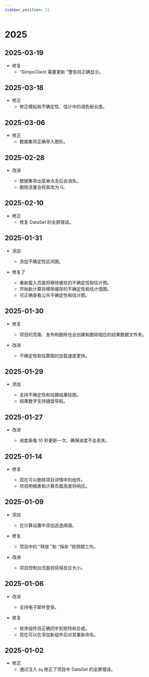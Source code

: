 ```yaml
---
sidebar_position: 11
---
```


# 2025

## 2025-03-19

- 修复
  - “SimpoClient 需要更新 ”警告将正确显示。

## 2025-03-18

- 修正
  - 修正模拟和不确定性、估计中的调色板长度。

## 2025-03-06

- 修正
  - 数据集将正确导入图形。

## 2025-02-28

- 改进

  - 数据集导出菜单点击后会消失。
  - 删除流量会将其改为 0。

## 2025-02-10

- 修正
  - 修复 DataSet 的全屏错误。

## 2025-01-31

- 添加

  - 添加不确定性区间图。

- 修复了

  - 重新载入页面将移除缓存的不确定性和估计图。
  - 开始新计算将移除缓存的不确定性和估计值图。
  - 可正确查看公共不确定性和估计图。

## 2025-01-30

- 修复

  - 项目的克隆、发布和删除也会创建和删除相应的结果数据文件夹。

- 改进

  - 不确定性和估算图的加载速度更快。

## 2025-01-29

- 添加

  - 支持不确定性和估算结果绘图。
  - 结果数字支持键盘导航。

## 2025-01-27

- 改进

  - 进度条每 10 秒更新一次，确保进度不会丢失。

## 2025-01-14

- 修复

  - 现在可以删除项目详情中的组件。
  - 项目明细表和计算页面高度将响应。

## 2025-01-09

- 添加

  - 在计算设置中添加逃逸阈值。

- 修复

  - 项目中的 “释放 ”和 “保存 ”按预期工作。

- 改进

  - 项目控制台页面将获得反应大小。

## 2025-01-06

- 改进

  - 支持电子邮件登录。

- 修复
  - 排序组件将正确同步到矩阵和合成。
  - 现在可以在添加新组件后对其重新命名。

## 2025-01-02

- 修正
  - 通过注入 `$q` 修正了项目中 DataSet 的全屏错误。
